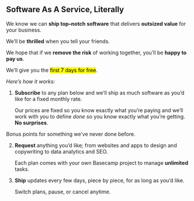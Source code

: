 ## Software As A Service, Literally

We know we can **ship top–notch software** that delivers **outsized value**
for your business.

<aside>We’ll be <strong>thrilled</strong> when you tell your friends.</aside>

We hope that if we **remove the risk** of working together,
you’ll be **happy to pay us**.

We’ll give you the <mark>first 7 days for free</mark>.

_Here’s how it works:_

1. **Subscribe** to any plan below and we’ll ship as much software as you’d like
   for a fixed monthly rate.
   
   Our prices are fixed so you know exactly what you’re paying and
   we’ll work with you to define _done_ so you know exactly what you’re getting.
   **No surprises**.

<aside class="right pointing">
  Bonus points for something we’ve never done before.
</aside>

2. **Request** anything you’d like; from websites and apps to design and
   copywriting to data analytics and SEO.
   
   Each plan comes with your own Basecamp project to manage **unlimited**
   tasks.

3. **Ship** updates every few days, piece by piece, for as long as you’d like.  
  
   Switch plans, pause, or cancel anytime.
